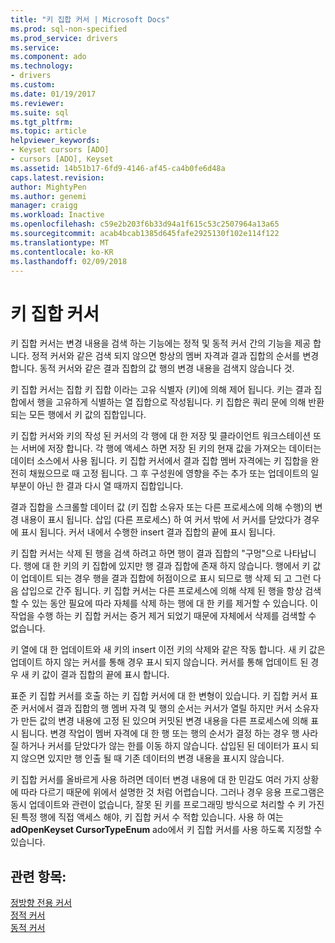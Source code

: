 ```yaml
---
title: "키 집합 커서 | Microsoft Docs"
ms.prod: sql-non-specified
ms.prod_service: drivers
ms.service: 
ms.component: ado
ms.technology:
- drivers
ms.custom: 
ms.date: 01/19/2017
ms.reviewer: 
ms.suite: sql
ms.tgt_pltfrm: 
ms.topic: article
helpviewer_keywords:
- Keyset cursors [ADO]
- cursors [ADO], Keyset
ms.assetid: 14b51b17-6fd9-4146-af45-ca4b0fe6d48a
caps.latest.revision: 
author: MightyPen
ms.author: genemi
manager: craigg
ms.workload: Inactive
ms.openlocfilehash: c59e2b203f6b33d94a1f615c53c2507964a13a65
ms.sourcegitcommit: acab4bcab1385d645fafe2925130f102e114f122
ms.translationtype: MT
ms.contentlocale: ko-KR
ms.lasthandoff: 02/09/2018
---
```

# <a name="keyset-cursors"></a>키 집합 커서
키 집합 커서는 변경 내용을 검색 하는 기능에는 정적 및 동적 커서 간의 기능을 제공 합니다. 정적 커서와 같은 검색 되지 않으면 항상의 멤버 자격과 결과 집합의 순서를 변경 합니다. 동적 커서와 같은 결과 집합의 값 행의 변경 내용을 검색지 않습니다 것.  
  
 키 집합 커서는 집합 키 집합 이라는 고유 식별자 (키)에 의해 제어 됩니다. 키는 결과 집합에서 행을 고유하게 식별하는 열 집합으로 작성됩니다. 키 집합은 쿼리 문에 의해 반환 되는 모든 행에서 키 값의 집합입니다.  
  
 키 집합 커서와 키의 작성 된 커서의 각 행에 대 한 저장 및 클라이언트 워크스테이션 또는 서버에 저장 합니다. 각 행에 액세스 하면 저장 된 키의 현재 값을 가져오는 데이터는 데이터 소스에서 사용 됩니다. 키 집합 커서에서 결과 집합 멤버 자격에는 키 집합을 완전히 채웠으므로 때 고정 됩니다. 그 후 구성원에 영향을 주는 추가 또는 업데이트의 일부분이 아닌 한 결과 다시 열 때까지 집합입니다.  
  
 결과 집합을 스크롤할 데이터 값 (키 집합 소유자 또는 다른 프로세스에 의해 수행)의 변경 내용이 표시 됩니다. 삽입 (다른 프로세스) 하 여 커서 밖에 서 커서를 닫았다가 경우에 표시 됩니다. 커서 내에서 수행한 insert 결과 집합의 끝에 표시 됩니다.  
  
 키 집합 커서는 삭제 된 행을 검색 하려고 하면 행이 결과 집합의 "구멍"으로 나타납니다. 행에 대 한 키의 키 집합에 있지만 행 결과 집합에 존재 하지 않습니다. 행에서 키 값이 업데이트 되는 경우 행을 결과 집합에 허점이으로 표시 되므로 행 삭제 되 고 그런 다음 삽입으로 간주 됩니다. 키 집합 커서는 다른 프로세스에 의해 삭제 된 행을 항상 검색할 수 있는 동안 필요에 따라 자체를 삭제 하는 행에 대 한 키를 제거할 수 있습니다. 이 작업을 수행 하는 키 집합 커서는 증거 제거 되었기 때문에 자체에서 삭제를 검색할 수 없습니다.  
  
 키 열에 대 한 업데이트와 새 키의 insert 이전 키의 삭제와 같은 작동 합니다. 새 키 값은 업데이트 하지 않는 커서를 통해 경우 표시 되지 않습니다. 커서를 통해 업데이트 된 경우 새 키 값이 결과 집합의 끝에 표시 합니다.  
  
 표준 키 집합 커서를 호출 하는 키 집합 커서에 대 한 변형이 있습니다. 키 집합 커서 표준 커서에서 결과 집합의 행 멤버 자격 및 행의 순서는 커서가 열릴 하지만 커서 소유자가 만든 값의 변경 내용에 고정 된 있으며 커밋된 변경 내용을 다른 프로세스에 의해 표시 됩니다. 변경 작업이 멤버 자격에 대 한 행 또는 행의 순서가 결정 하는 경우 행 사라질 하거나 커서를 닫았다가 않는 한를 이동 하지 않습니다. 삽입된 된 데이터가 표시 되지 않으면 있지만 행 인출 될 때 기존 데이터의 변경 내용을 표시지 않습니다.  
  
 키 집합 커서를 올바르게 사용 하려면 데이터 변경 내용에 대 한 민감도 여러 가지 상황에 따라 다르기 때문에 위에서 설명한 것 처럼 어렵습니다. 그러나 경우 응용 프로그램은 동시 업데이트와 관련이 없습니다, 잘못 된 키를 프로그래밍 방식으로 처리할 수 키 가진된 특정 행에 직접 액세스 해야, 키 집합 커서 수 적합 있습니다. 사용 하 여는 **adOpenKeyset CursorTypeEnum** ado에서 키 집합 커서를 사용 하도록 지정할 수 있습니다.  
  
## <a name="see-also"></a>관련 항목:  
 [정방향 전용 커서](../../../ado/guide/data/forward-only-cursors.md)   
 [정적 커서](../../../ado/guide/data/static-cursors.md)   
 [동적 커서](../../../ado/guide/data/dynamic-cursors.md)
